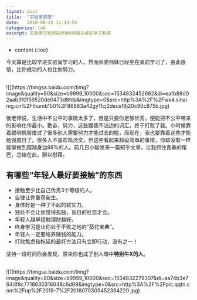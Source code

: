 ```yaml
---
layout: post
title:  "实验室感悟"
date:   2018-08-21 11:14:54
categories: lab
excerpt: 实验室见到师妹师弟9点就在桌前学习有感 
---
```


* content
{:toc}

今天算是比较早进实验室学习的人，然而师弟师妹已经坐在桌前学习了，由此感悟，比你成功的人也比你努力。

<br>
![](https://timgsa.baidu.com/timg?image&quality=80&size=b9999_10000&sec=1534832452662&di=eafb88d02aab3f0f59520de0473d8fda&imgtype=0&src=http%3A%2F%2Fwx4.sinaimg.cn%2Fthumb150%2F86883a42gy1fcj2deusf8j20c80c875b.jpg)
<br>

侯老师说，生活中不公平的事情太多了，但是只要你足够优秀，便能把不公平带来的影响化作最小。勤奋，努力，这些跟我不沾边的词汇，终于打败了我。小时候靠着聪明机智度过了很多别人需要努力才能过去的槛，而现在，我也要靠着这些才能勉强度日了。很多人不喜欢鸡汤文，但这些看起来超级简单的事情，你却没有一样能够做到超越身边99%的人。前几日小聪发来一篇知乎文章，让我抓住青春的尾巴，总结在此，聊以慰藉。
## 有哪些“年轻人最好要接触”的东西
* 接触至少比自己优秀3个等级的人。
* 自律让你重获新生。
* 身体好是一种了不起的软实力。
* 独处不会让你觉得孤独，盲目的社交才会。
* 年轻人越早接触理财越好。
* 终身学习是让你处于不败之地的“葵花宝典”。
* 年轻人一定要培养赚钱的能力。
* 打败焦虑和拖延的最好方法只有立即行动，没有之一！

坚持一段时间你会发现，原来你也成了别人眼中**特别牛X的人**。


<br>
![](https://timgsa.baidu.com/timg?image&quality=80&size=b9999_10000&sec=1534832279307&di=aa74b3e764df8c7718630316048c6d69&imgtype=0&src=http%3A%2F%2Fpic.qqtn.com%2Fup%2F2018-7%2F2018070309452384220.jpg)
<br>

